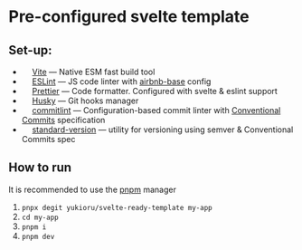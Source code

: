 # Pre-configured svelte template

## Set-up:

- <img src="https://avatars.githubusercontent.com/u/65625612?s=14" width="14" height="14" /> [Vite](https://vitejs.dev/) — Native ESM fast build tool
- <img src="https://avatars.githubusercontent.com/u/6019716?s=14" width="14" height="14" /> [ESLint](https://eslint.org/) — JS code linter with [airbnb-base](https://github.com/airbnb/javascript/tree/master/packages/eslint-config-airbnb-base) config
- <img src="https://avatars.githubusercontent.com/u/25822731?s=14" width="14" height="14" /> [Prettier](https://prettier.io/) — Code formatter. Configured with svelte & eslint support
- <img src="https://user-images.githubusercontent.com/2346707/47198096-1420c280-d3b6-11e8-8bd7-8d998158185d.png" width="14" height="14" /> [Husky](https://github.com/typicode/husky) — Git hooks manager
- <img src="https://commitlint.js.org/assets/icon.png" width="14" height="14" /> [commitlint](https://commitlint.js.org/) — Configuration-based commit linter with [Conventional Commits](https://www.conventionalcommits.org/) specification
- <img src="https://image.flaticon.com/icons/png/512/107/107247.png" width="14" height="14" /> [standard-version](https://github.com/conventional-changelog/standard-version) — utility for versioning using semver & Conventional Commits spec

## How to run

It is recommended to use the [pnpm](https://pnpm.io/) manager

1. `pnpx degit yukioru/svelte-ready-template my-app`
2. `cd my-app`
3. `pnpm i`
4. `pnpm dev`
